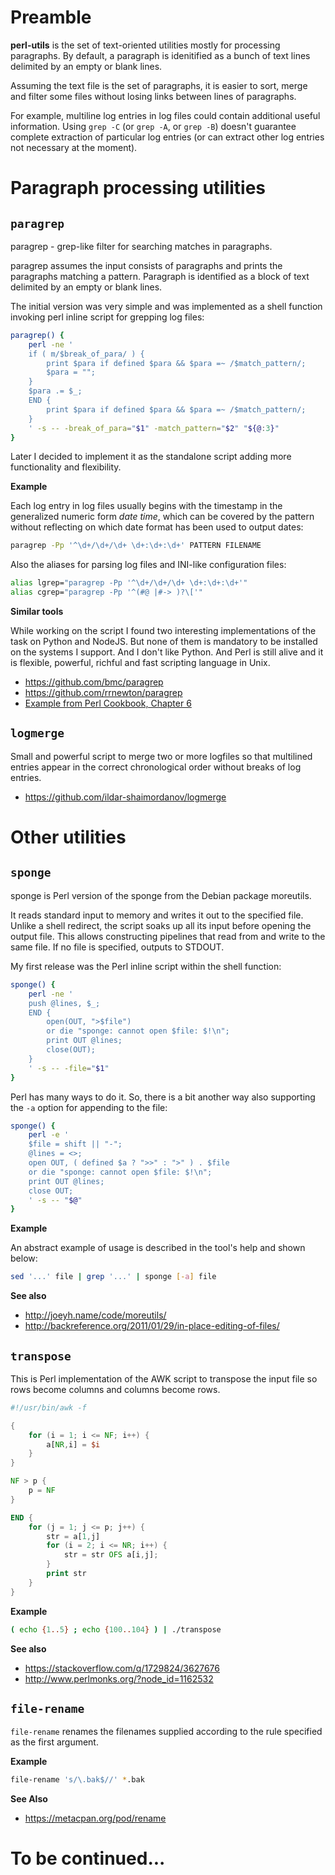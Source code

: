 
# Preamble

**perl-utils** is the set of text-oriented utilities mostly for processing 
paragraphs. By default, a paragraph is idenitified as a bunch of text 
lines delimited by an empty or blank lines. 

Assuming the text file is the set of paragraphs, it is easier to sort, 
merge and filter some files without losing links between lines of 
paragraphs. 

For example, multiline log entries in log files could contain additional 
useful information. Using `grep -C` (or `grep -A`, or `grep -B`) doesn't 
guarantee complete extraction of particular log entries (or can extract 
other log entries not necessary at the moment). 

# Paragraph processing utilities

## `paragrep`

paragrep - grep-like filter for searching matches in paragraphs. 

paragrep assumes the input consists of paragraphs and prints the 
paragraphs matching a pattern. Paragraph is identified as a block of text 
delimited by an empty or blank lines. 

The initial version was very simple and was implemented as a shell 
function invoking perl inline script for grepping log files:

```bash
paragrep() {
	perl -ne '
	if ( m/$break_of_para/ ) {
		print $para if defined $para && $para =~ /$match_pattern/;
		$para = "";
	}
	$para .= $_;
	END {
		print $para if defined $para && $para =~ /$match_pattern/;
	}
	' -s -- -break_of_para="$1" -match_pattern="$2" "${@:3}"
}
```

Later I decided to implement it as the standalone script adding more 
functionality and flexibility. 

**Example**

Each log entry in log files usually begins with the timestamp in the 
generalized numeric form *date time*, which can be covered by the pattern 
without reflecting on which date format has been used to output dates:

```bash
paragrep -Pp '^\d+/\d+/\d+ \d+:\d+:\d+' PATTERN FILENAME
```

Also the aliases for parsing log files and INI-like configuration files:

```bash
alias lgrep="paragrep -Pp '^\d+/\d+/\d+ \d+:\d+:\d+'"
alias cgrep="paragrep -Pp '^(#@ |#-> )?\['"
```

**Similar tools**

While working on the script I found two interesting implementations of the 
task on Python and NodeJS. But none of them is mandatory to be installed 
on the systems I support. And I don't like Python. And Perl is still alive 
and it is flexible, powerful, richful and fast scripting language in Unix.

* https://github.com/bmc/paragrep
* https://github.com/rrnewton/paragrep
* [Example from Perl Cookbook, Chapter 6](https://resources.oreilly.com/examples/9780596003135/blob/master/cookbook.examples/ch06/paragrep)

## `logmerge`

Small and powerful script to merge two or more logfiles so that multilined 
entries appear in the correct chronological order without breaks of log 
entries. 

* https://github.com/ildar-shaimordanov/logmerge

# Other utilities

## `sponge`

sponge is Perl version of the sponge from the Debian package moreutils. 

It reads standard input to memory and writes it out to the specified file. 
Unlike a shell redirect, the script soaks up all its input before opening 
the output file. This allows constructing pipelines that read from and 
write to the same file. If no file is specified, outputs to STDOUT. 

My first release was the Perl inline script within the shell function:

```bash
sponge() {
	perl -ne '
	push @lines, $_;
	END {
		open(OUT, ">$file")
		or die "sponge: cannot open $file: $!\n";
		print OUT @lines;
		close(OUT);
	}
	' -s -- -file="$1"
}
```

Perl has many ways to do it. So, there is a bit another way also supporting the `-a` option for appending to the file:

```bash
sponge() {
	perl -e '
	$file = shift || "-";
	@lines = <>;
	open OUT, ( defined $a ? ">>" : ">" ) . $file
	or die "sponge: cannot open $file: $!\n";
	print OUT @lines;
	close OUT;
	' -s -- "$@"
}
```

**Example**

An abstract example of usage is described in the tool's help and shown 
below:

```bash
sed '...' file | grep '...' | sponge [-a] file
```

**See also**

* http://joeyh.name/code/moreutils/
* http://backreference.org/2011/01/29/in-place-editing-of-files/

## `transpose`

This is Perl implementation of the AWK script to transpose the input file 
so rows become columns and columns become rows. 

```awk
#!/usr/bin/awk -f

{
	for (i = 1; i <= NF; i++) {
		a[NR,i] = $i
	}
}

NF > p {
	p = NF
}

END {
	for (j = 1; j <= p; j++) {
		str = a[1,j]
		for (i = 2; i <= NR; i++) {
			str = str OFS a[i,j];
		}
		print str
	}
}
```

**Example**

```bash
( echo {1..5} ; echo {100..104} ) | ./transpose
```

**See also**

* https://stackoverflow.com/q/1729824/3627676
* http://www.perlmonks.org/?node_id=1162532

## `file-rename`

`file-rename` renames the filenames supplied according to the rule specified as the first argument.

**Example**

```bash
file-rename 's/\.bak$//' *.bak
```

**See Also**

* https://metacpan.org/pod/rename

# To be continued...
